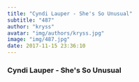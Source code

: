 ```yaml
---
title: "Cyndi Lauper - She's So Unusual"
subtitle: "487"
author: "kryss"
avatar: "img/authors/kryss.jpg"
image: "img/487.jpg"
date: 2017-11-15 23:36:10
---
```


### Cyndi Lauper - She's So Unusual
